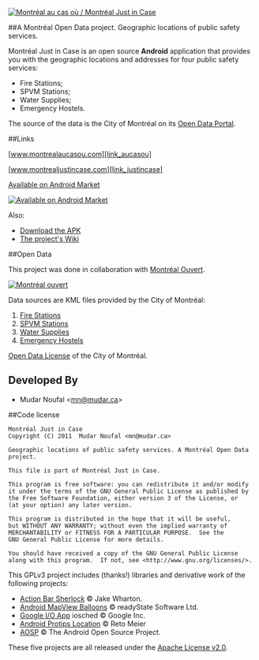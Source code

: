 [![Montréal au cas où / Montréal Just in Case][img_github]][link_aucasou]

##A Montréal Open Data project. Geographic locations of public safety services.

Montréal Just in Case is an open source **Android** application that provides you with the geographic locations and addresses for four public safety services:

   * Fire Stations;
   * SPVM Stations;
   * Water Supplies;
   * Emergency Hostels.

The source of the data is the City of Montréal on its [Open Data Portal][link_portal].

##Links

[www.montrealaucasou.com][link_aucasou]

[www.montrealjustincase.com][link_justincase]

[Available on Android Market][link_market]

[![Available on Android Market][img_qrcode]][link_market]

Also: 

   * [Download the APK][link_apk]
   * [The project's Wiki][link_wiki]

##Open Data

This project was done in collaboration with [Montréal Ouvert][link_mtl_ouvert].

[![Montréal ouvert][img_mtl_ouvert]][link_mtl_ouvert]

Data sources are KML files provided by the City of Montréal:

1. [Fire Stations][link_portal_1]
2. [SPVM Stations][link_portal_2]
3. [Water Supplies][link_portal_3]
4. [Emergency Hostels][link_portal_4]

[Open Data License][link_portal_license] of the City of Montréal.

## Developed By

* Mudar Noufal  &lt;<mn@mudar.ca>>

##Code license

    Montréal Just in Case
    Copyright (C) 2011  Mudar Noufal <mn@mudar.ca>

    Geographic locations of public safety services. A Montréal Open Data
    project.

    This file is part of Montréal Just in Case.

    This program is free software: you can redistribute it and/or modify
    it under the terms of the GNU General Public License as published by
    the Free Software Foundation, either version 3 of the License, or
    (at your option) any later version.

    This program is distributed in the hope that it will be useful,
    but WITHOUT ANY WARRANTY; without even the implied warranty of
    MERCHANTABILITY or FITNESS FOR A PARTICULAR PURPOSE.  See the
    GNU General Public License for more details.

    You should have received a copy of the GNU General Public License
    along with this program.  If not, see <http://www.gnu.org/licenses/>.


This GPLv3 project includes (thanks!) libraries and derivative work of the following projects:

* [Action Bar Sherlock][link_lib_actionbarsherlock] &copy; Jake Wharton.
* [Android MapView Balloons][link_lib_mapviewballoons] &copy; readyState Software Ltd.
* [Google I/O App][link_lib_iosched] iosched &copy; Google Inc.
* [Android Protips Location][link_lib_radioactiveyak] &copy; Reto Meier
* [AOSP][link_lib_aosp] &copy; The Android Open Source Project.

These five projects are all released under the [Apache License v2.0][link_apache].


[link_market]: http://market.android.com/details?id=ca.mudar.mtlaucasou
[link_apk]: http://www.montrealaucasou.com/MtlAuCasOu.apk
[link_aucasou]: http://www.montrealaucasou.com/
[link_justincase]: http://www.montrealjustincase.com/
[link_mtl_ouvert]: http://montrealouvert.net/?page_id=113&lang=en
[link_mudar_ca]: http://www.mudar.ca/
[link_wiki]: https://github.com/mudar/MontrealJustInCase/wiki/
[link_gpl]: http://www.gnu.org/licenses/gpl.html
[link_portal]: http://donnees.ville.montreal.qc.ca/
[link_portal_1]: http://donnees.ville.montreal.qc.ca/dataset/casernes-pompiers
[link_portal_2]: http://donnees.ville.montreal.qc.ca/dataset/carte-postes-quartier
[link_portal_3]: http://donnees.ville.montreal.qc.ca/dataset/points-eau
[link_portal_4]: http://donnees.ville.montreal.qc.ca/dataset/centres-hebergement-urgence
[link_portal_5]: http://donnees.ville.montreal.qc.ca/dataset/limites-pdq-spvm
[link_portal_license]: http://donnees.ville.montreal.qc.ca/portail/licence/
[link_lib_actionbarsherlock]: https://github.com/JakeWharton/ActionBarSherlock
[link_lib_mapviewballoons]: https://github.com/JakeWharton/ActionBarSherlock
[link_lib_iosched]: http://code.google.com/p/iosched/
[link_lib_radioactiveyak]: http://code.google.com/p/android-protips-location/
[link_lib_aosp]: http://source.android.com/
[link_apache]: http://www.apache.org/licenses/LICENSE-2.0
[img_mtl_ouvert]: http://montrealouvert.net/wp-content/themes/montrealouvert/images/horizontal-logo-francais.png
[img_qrcode]: http://www.montrealaucasou.com/images/mtl-just-in-case-qrcode.png
[img_github]: http://www.montrealaucasou.com/images/mtl-just-in-case-github.png

